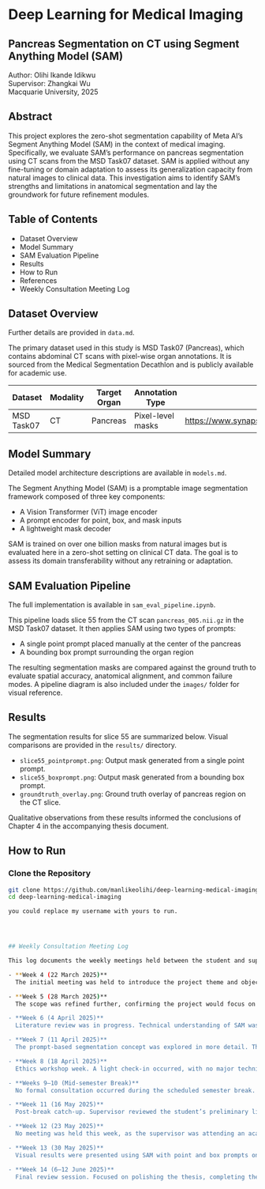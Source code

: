 # Deep Learning for Medical Imaging  
## Pancreas Segmentation on CT using Segment Anything Model (SAM)

Author: Olihi Ikande Idikwu  
Supervisor: Zhangkai Wu  
Macquarie University, 2025



## Abstract

This project explores the zero-shot segmentation capability of Meta AI’s Segment Anything Model (SAM) in the context of medical imaging. Specifically, we evaluate SAM’s performance on pancreas segmentation using CT scans from the MSD Task07 dataset. SAM is applied without any fine-tuning or domain adaptation to assess its generalization capacity from natural images to clinical data. This investigation aims to identify SAM’s strengths and limitations in anatomical segmentation and lay the groundwork for future refinement modules.



## Table of Contents

- Dataset Overview
- Model Summary
- SAM Evaluation Pipeline
- Results
- How to Run
- References
- Weekly Consultation Meeting Log



## Dataset Overview

Further details are provided in `data.md`.

The primary dataset used in this study is MSD Task07 (Pancreas), which contains abdominal CT scans with pixel-wise organ annotations. It is sourced from the Medical Segmentation Decathlon and is publicly available for academic use.

| Dataset       | Modality | Target Organ | Annotation Type | Source                                                                 |
|---------------|----------|---------------|------------------|------------------------------------------------------------------------|
| MSD Task07    | CT       | Pancreas      | Pixel-level masks| https://www.synapse.org/#!Synapse:syn3193805/wiki/217789               |



## Model Summary

Detailed model architecture descriptions are available in `models.md`.

The Segment Anything Model (SAM) is a promptable image segmentation framework composed of three key components:
- A Vision Transformer (ViT) image encoder
- A prompt encoder for point, box, and mask inputs
- A lightweight mask decoder

SAM is trained on over one billion masks from natural images but is evaluated here in a zero-shot setting on clinical CT data. The goal is to assess its domain transferability without any retraining or adaptation.



## SAM Evaluation Pipeline

The full implementation is available in `sam_eval_pipeline.ipynb`.

This pipeline loads slice 55 from the CT scan `pancreas_005.nii.gz` in the MSD Task07 dataset. It then applies SAM using two types of prompts:
- A single point prompt placed manually at the center of the pancreas
- A bounding box prompt surrounding the organ region

The resulting segmentation masks are compared against the ground truth to evaluate spatial accuracy, anatomical alignment, and common failure modes. A pipeline diagram is also included under the `images/` folder for visual reference.



## Results

The segmentation results for slice 55 are summarized below. Visual comparisons are provided in the `results/` directory.

- `slice55_pointprompt.png`: Output mask generated from a single point prompt.
- `slice55_boxprompt.png`: Output mask generated from a bounding box prompt.
- `groundtruth_overlay.png`: Ground truth overlay of pancreas region on the CT slice.

Qualitative observations from these results informed the conclusions of Chapter 4 in the accompanying thesis document.



## How to Run

### Clone the Repository

```bash
git clone https://github.com/manlikeolihi/deep-learning-medical-imaging.git
cd deep-learning-medical-imaging

you could replace my username with yours to run.




## Weekly Consultation Meeting Log

This log documents the weekly meetings held between the student and supervisor throughout the course of the Thesis A project.

- **Week 4 (22 March 2025)**  
  The initial meeting was held to introduce the project theme and objectives. The student was assigned to explore the Segment Anything Model (SAM) and its potential applications in medical imaging. The MSD Task07 (pancreas) dataset was identified as a possible target.

- **Week 5 (28 March 2025)**  
  The scope was refined further, confirming the project would focus on evaluating SAM's zero-shot performance on pancreas segmentation using CT scans. Dataset download and early literature search began.

- **Week 6 (4 April 2025)**  
  Literature review was in progress. Technical understanding of SAM was discussed, including its architecture and prompt encoding mechanisms. A test pipeline using a single CT slice was proposed.

- **Week 7 (11 April 2025)**  
  The prompt-based segmentation concept was explored in more detail. The student was advised to prepare a pipeline using both point and box prompts on a well-defined CT slice to simplify evaluation.

- **Week 8 (18 April 2025)**  
  Ethics workshop week. A light check-in occurred, with no major technical updates.

- **Weeks 9–10 (Mid-semester Break)**  
  No formal consultation occurred during the scheduled semester break.

- **Week 11 (16 May 2025)**  
  Post-break catch-up. Supervisor reviewed the student’s preliminary literature review and clarified expected methodology structure. Work began on setting up the evaluation pipeline and refining research questions.

- **Week 12 (23 May 2025)**  
  No meeting was held this week, as the supervisor was attending an academic conference.

- **Week 13 (30 May 2025)**  
  Visual results were presented using SAM with point and box prompts on CT slice 55. Observations about segmentation quality and SAM’s anatomical limitations were discussed. Planning began for the thesis results and evaluation sections.

- **Week 14 (6–12 June 2025)**  
  Final review session. Focused on polishing the thesis, completing the GitHub repository, organizing result figures, and integrating references. Student confirmed readiness to submit Thesis A.




